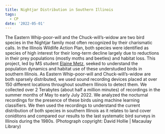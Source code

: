```yaml
---
title: Nightjar Distribution in Southern Illinois
tags:
  - CP
date: '2022-05-01'
---
```

  
The Eastern Whip-poor-will and the Chuck-will’s-widow are two bird species in the Nightjar family most often recognized by their charismatic calls. In the Illinois Wildlife Action Plan, both species were identified as species of high interest for their long-term decline largely due to reductions in their prey populations (mostly moths and beetles) and habitat loss.  This project, led by MS student [Elaine Metz](https://peaselab.com/author/elaine-metz/), seeked to understand the population dynamics and habitat use of these understudied birds in southern Illinois. As Eastern Whip-poor-will and Chuck-will’s-widow are both sparsely distributed, we used sound recording devices placed at over 150 different locations throughout southern Illinois to detect them. We collected over 2 Terabytes (about half a million minutes) of recordings in the summer months of May to early July 2022. We analyzed the nocturnal recordings for the presence of these birds using machine learning classifiers. We then used the recordings to understand the current distribution of both species in southern Illinois as it relates to land cover coniditons and compared our results to the last systematic bird surveys in Illinois during the 1980s. (Photograph copyright: David Hollie | Macaulay Library) 
